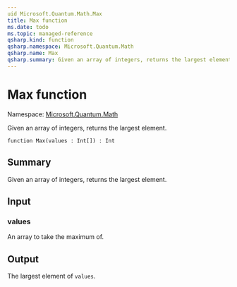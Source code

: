 ```yaml
---
uid Microsoft.Quantum.Math.Max
title: Max function
ms.date: todo
ms.topic: managed-reference
qsharp.kind: function
qsharp.namespace: Microsoft.Quantum.Math
qsharp.name: Max
qsharp.summary: Given an array of integers, returns the largest element.
---
```


# Max function

Namespace: [Microsoft.Quantum.Math](xref:Microsoft.Quantum.Math)

Given an array of integers, returns the largest element.
```qsharp
function Max(values : Int[]) : Int
```

## Summary
Given an array of integers, returns the largest element.

## Input
### values
An array to take the maximum of.

## Output
The largest element of `values`.
